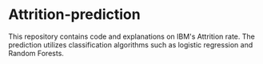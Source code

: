 # Attrition-prediction
This repository contains code and explanations on IBM's Attrition rate. The prediction utilizes classification algorithms such as logistic regression and Random Forests.
